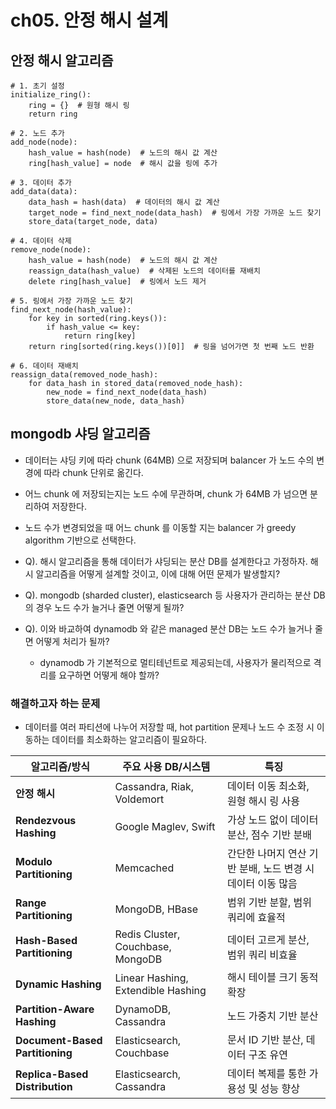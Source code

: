 # ch05. 안정 해시 설계
## 안정 해시 알고리즘
```
# 1. 초기 설정
initialize_ring():
    ring = {}  # 원형 해시 링
    return ring

# 2. 노드 추가
add_node(node):
    hash_value = hash(node)  # 노드의 해시 값 계산
    ring[hash_value] = node  # 해시 값을 링에 추가

# 3. 데이터 추가
add_data(data):
    data_hash = hash(data)  # 데이터의 해시 값 계산
    target_node = find_next_node(data_hash)  # 링에서 가장 가까운 노드 찾기
    store_data(target_node, data)

# 4. 데이터 삭제
remove_node(node):
    hash_value = hash(node)  # 노드의 해시 값 계산
    reassign_data(hash_value)  # 삭제된 노드의 데이터를 재배치
    delete ring[hash_value]  # 링에서 노드 제거

# 5. 링에서 가장 가까운 노드 찾기
find_next_node(hash_value):
    for key in sorted(ring.keys()):
        if hash_value <= key:
            return ring[key]
    return ring[sorted(ring.keys())[0]]  # 링을 넘어가면 첫 번째 노드 반환

# 6. 데이터 재배치
reassign_data(removed_node_hash):
    for data_hash in stored_data(removed_node_hash):
        new_node = find_next_node(data_hash)
        store_data(new_node, data_hash)
```

## mongodb 샤딩 알고리즘
- 데이터는 샤딩 키에 따라 chunk (64MB) 으로 저장되며 balancer 가 노드 수의 변경에 따라 chunk 단위로 옮긴다.
- 어느 chunk 에 저장되는지는 노드 수에 무관하며, chunk 가 64MB 가 넘으면 분리하여 저장한다.
- 노드 수가 변경되었을 때 어느 chunk 를 이동할 지는 balancer 가 greedy algorithm 기반으로 선택한다.

- Q). 해시 알고리즘을 통해 데이터가 샤딩되는 분산 DB를 설계한다고 가정하자. 해시 알고리즘을 어떻게 설계할 것이고, 이에 대해 어떤 문제가 발생할지?
- Q). mongodb (sharded cluster), elasticsearch 등 사용자가 관리하는 분산 DB의 경우 노드 수가 늘거나 줄면 어떻게 될까?
- Q). 이와 바교하여 dynamodb 와 같은 managed 분산 DB는 노드 수가 늘거나 줄면 어떻게 처리가 될까?
  - dynamodb 가 기본적으로 멀티테넌트로 제공되는데, 사용자가 물리적으로 격리를 요구하면 어떻게 해야 할까?

### 해결하고자 하는 문제
- 데이터를 여러 파티션에 나누어 저장할 때, hot partition 문제나 노드 수 조정 시 이동하는 데이터를 최소화하는 알고리즘이 필요하다.

| **알고리즘/방식**           | **주요 사용 DB/시스템**                      | **특징**                                                                                   |
|----------------------------|--------------------------------------------|------------------------------------------------------------------------------------------|
| **안정 해시**               | Cassandra, Riak, Voldemort                | 데이터 이동 최소화, 원형 해시 링 사용                                                      |
| **Rendezvous Hashing**      | Google Maglev, Swift                     | 가상 노드 없이 데이터 분산, 점수 기반 분배                                                 |
| **Modulo Partitioning**     | Memcached                                | 간단한 나머지 연산 기반 분배, 노드 변경 시 데이터 이동 많음                                 |
| **Range Partitioning**      | MongoDB, HBase                          | 범위 기반 분할, 범위 쿼리에 효율적                                                       |
| **Hash-Based Partitioning** | Redis Cluster, Couchbase, MongoDB        | 데이터 고르게 분산, 범위 쿼리 비효율                                                     |
| **Dynamic Hashing**         | Linear Hashing, Extendible Hashing       | 해시 테이블 크기 동적 확장                                                                |
| **Partition-Aware Hashing** | DynamoDB, Cassandra                     | 노드 가중치 기반 분산                                                                     |
| **Document-Based Partitioning** | Elasticsearch, Couchbase                | 문서 ID 기반 분산, 데이터 구조 유연                                                       |
| **Replica-Based Distribution**  | Elasticsearch, Cassandra                | 데이터 복제를 통한 가용성 및 성능 향상                                                   |
